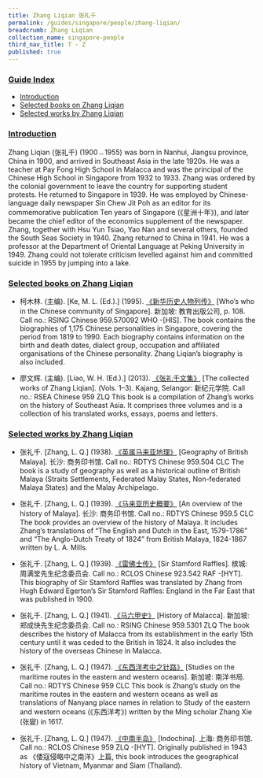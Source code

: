 ```yaml
---
title: Zhang Liqian 张礼千
permalink: /guides/singapore/people/zhang-liqian/
breadcrumb: Zhang Liqian
collection_name: singapore-people
third_nav_title: T - Z
published: true
---
```


### <u>Guide Index</u>

* [Introduction](#introduction)
* [Selected books on Zhang Liqian](#selected-books-on-zhang-liqian)
* [Selected works by Zhang Liqian](#selected-works-by-zhang-liqian)

### <u>Introduction</u>

Zhang Liqian (张礼千) (1900﹘1955) was born in Nanhui, Jiangsu province, China in 1900, and arrived in Southeast Asia in the late 1920s. He was a teacher at Pay Fong High School in Malacca and was the principal of the Chinese High School in Singapore from 1932 to 1933. Zhang was ordered by the colonial government to leave the country for supporting student protests. He returned to Singapore in 1939. He was employed by Chinese-language daily newspaper Sin Chew Jit Poh as an editor for its commemorative publication Ten years of Singapore (《星洲十年》), and later became the chief editor of the economics supplement of the newspaper. Zhang, together with Hsu Yun Tsiao, Yao Nan and several others, founded the South Seas Society in 1940. Zhang returned to China in 1941. He was a professor at the Department of Oriental Language at Peking University in 1949. Zhang could not tolerate criticism levelled against him and committed suicide in 1955 by jumping into a lake.


### <u>Selected books on Zhang Liqian</u>

* 柯木林. (主编). [Ke, M. L. (Ed.).] (1995). [《新华历史人物列传》](http://eservice.nlb.gov.sg/item_holding_s.aspx?bid=84500628) [Who’s who in the Chinese community of Singapore]. 新加坡: 教育出版公司, p. 108.
Call no.: RSING Chinese 959.570092 WHO -\[HIS\].
The book contains the biographies of 1,175 Chinese personalities in Singapore, covering the period from 1819 to 1990. Each biography contains information on the birth and death dates, dialect group, occupation and affiliated organisations of the Chinese personality. Zhang Liqian’s biography is also included.


* 廖文辉. (主编). [Liao, W. H. (Ed.).] (2013). [《张礼千文集》](http://eservice.nlb.gov.sg/item_holding_s.aspx?bid=200124559) [The collected works of Zhang Liqian]. (Vols. 1–3). Kajang, Selangor: 新纪元学院.
Call no.: RSEA Chinese 959 ZLQ
This book is a compilation of Zhang’s works on the history of Southeast Asia. It comprises three volumes and is a collection of his translated works, essays, poems and letters.


### <u>Selected works by Zhang Liqian</u>

* 张礼千. [Zhang, L. Q.] (1938). [《英属马来亚地理》](http://eservice.nlb.gov.sg/item_holding_s.aspx?bid=84460522) [Geography of British Malaya]. 长沙: 商务印书馆.
Call no.: RDTYS Chinese 959.504 CLC
The book is a study of geography as well as a historical outline of British Malaya (Straits Settlements, Federated Malay States, Non-federated Malaya States) and the Malay Archipelago.


* 张礼千. [Zhang, L. Q.] (1939). [《马来亚历史概要》](http://eservice.nlb.gov.sg/item_holding_s.aspx?bid=84456180) [An overview of the history of Malaya]. 长沙: 商务印书馆.
Call no.: RDTYS Chinese 959.5 CLC
The book provides an overview of the history of Malaya. It includes Zhang’s translations of “The English and Dutch in the East, 1579-1786” and “The Anglo-Dutch Treaty of 1824” from British Malaya, 1824-1867 written by L. A. Mills.


* 张礼千. [Zhang, L. Q.] (1939). [《雷佛士传》](http://eservice.nlb.gov.sg/item_holding_s.aspx?bid=84447469) [Sir Stamford Raffles]. 槟城: 周满堂先生纪念委员会.
Call no.: RCLOS Chinese 923.542 RAF -\[HYT\].
This biography of Sir Stamford Raffles was translated by Zhang from Hugh Edward Egerton’s Sir Stamford Raffles: England in the Far East that was published in 1900.


* 张礼千. [Zhang, L. Q.] (1941). [《马六甲史》](http://eservice.nlb.gov.sg/item_holding_s.aspx?bid=84560704) [History of Malacca]. 新加坡: 郑成快先生纪念委员会.
Call no.: RSING Chinese 959.5301 ZLQ
The book describes the history of Malacca from its establishment in the early 15th century until it was ceded to the British in 1824. It also includes the history of the overseas Chinese in Malacca.


* 张礼千. [Zhang, L. Q.] (1947). [《东西洋考中之针路》](http://eservice.nlb.gov.sg/item_holding_s.aspx?bid=84444280) [Studies on the maritime routes in the eastern and western oceans]. 新加坡: 南洋书局.
Call no.: RDTYS Chinese 959 CLC
This book is Zhang’s study on the maritime routes in the eastern and western oceans as well as translations of Nanyang place names in relation to Study of the eastern and western oceans (《东西洋考》) written by the Ming scholar Zhang Xie (张夑) in 1617.


* 张礼千. [Zhang, L. Q.] (1947). [《中南半岛》](http://eservice.nlb.gov.sg/item_holding_s.aspx?bid=202492536) \[Indochina\]. 上海: 商务印书馆.
Call no.: RCLOS Chinese 959 ZLQ -\[HYT\].
Originally published in 1943 as 《倭寇侵略中之南洋》上篇, this book introduces the geographical history of Vietnam, Myanmar and Siam (Thailand).
